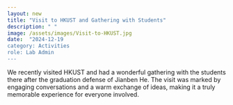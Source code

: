 ```yaml
---
layout: new
title: "Visit to HKUST and Gathering with Students"
description: " "
image: /assets/images/Visit-to-HKUST.jpg
date:  "2024-12-19
category: Activities
role: Lab Admin
---
```

We recently visited HKUST and had a wonderful gathering with the students there after the graduation defense of Jianben He. The visit was marked by engaging conversations and a warm exchange of ideas, making it a truly memorable experience for everyone involved.